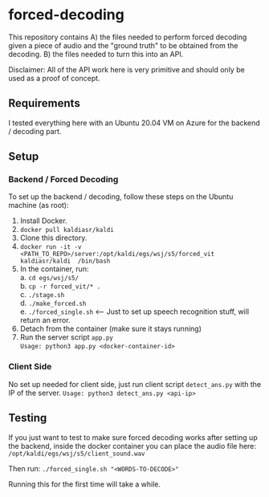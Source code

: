 # forced-decoding
This repository contains 
A) the files needed to perform forced decoding given a piece of audio and 
the "ground truth" to be obtained from the decoding.
B) the files needed to turn this into an API.

Disclaimer: All of the API work here is very primitive and should only be 
used as a proof of concept.

## Requirements
I tested everything here with an Ubuntu 20.04 VM on Azure for the backend 
/ decoding part.

## Setup
### Backend / Forced Decoding
To set up the backend / decoding, follow these steps on the Ubuntu machine 
(as root):
1. Install Docker.
2. `docker pull kaldiasr/kaldi`
3. Clone this directory.
4. `docker run -it -v 
<PATH_TO_REPO>/server:/opt/kaldi/egs/wsj/s5/forced_vit kaldiasr/kaldi 
/bin/bash`
5. In the container, run:<br>
a. `cd egs/wsj/s5/`<br>
b. `cp -r forced_vit/* .`<br>
c. `./stage.sh`<br>
d. `./make_forced.sh`<br>
e. `./forced_single.sh` <-- Just to set up speech recognition stuff, will 
return an error.
7. Detach from the container (make sure it stays running)
8. Run the server script `app.py`<br>
`Usage: python3 app.py <docker-container-id>`

### Client Side
No set up needed for client side, just run client script `detect_ans.py` 
with the IP of the server.
`Usage: python3 detect_ans.py <api-ip>`

## Testing
If you just want to test to make sure forced decoding works after setting 
up the backend, inside the docker container you can place the audio file 
here: `/opt/kaldi/egs/wsj/s5/client_sound.wav`

Then run:  `./forced_single.sh "<WORDS-TO-DECODE>"`

Running this for the first time will take a while.
